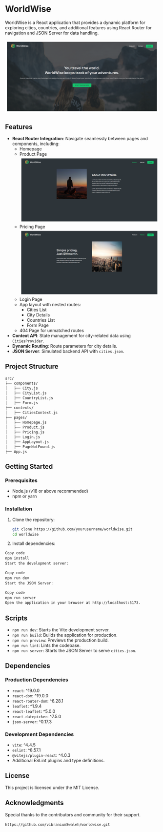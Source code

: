 # WorldWise

WorldWise is a React application that provides a dynamic platform for exploring cities, countries, and additional features using React Router for navigation and JSON Server for data handling.

![Home Page](public/screenshots/Home.png)

## Features

- **React Router Integration**: Navigate seamlessly between pages and components, including:
  - Homepage
  - Product Page
    ![Product Page](public/screenshots/Product.png)
  - Pricing Page
    ![Pricing Page](public/screenshots/Pricing.png)
  - Login Page
  - App layout with nested routes:
    - Cities List
    - City Details
    - Countries List
    - Form Page
  - 404 Page for unmatched routes
- **Context API**: State management for city-related data using `CitiesProvider`.
- **Dynamic Routing**: Route parameters for city details.
- **JSON Server**: Simulated backend API with `cities.json`.

## Project Structure

```plaintext
src/
├── components/
│   ├── City.js
│   ├── CityList.js
│   ├── CountryList.js
│   ├── Form.js
├── contexts/
│   ├── CitiesContext.js
├── pages/
│   ├── Homepage.js
│   ├── Product.js
│   ├── Pricing.js
│   ├── Login.js
│   ├── AppLayout.js
│   ├── PageNotFound.js
├── App.js
```

## Getting Started

### Prerequisites

- Node.js (v18 or above recommended)
- npm or yarn

### Installation

1. Clone the repository:

   ```bash
   git clone https://github.com/yourusername/worldwise.git
   cd worldwise
   ```

2. Install dependencies:

```bash
Copy code
npm install
Start the development server:
```

```bash
Copy code
npm run dev
Start the JSON Server:
```

```bash
Copy code
npm run server
Open the application in your browser at http://localhost:5173.
```

## Scripts

- `npm run dev`: Starts the Vite development server.
- `npm run build`: Builds the application for production.
- `npm run preview`: Previews the production build.
- `npm run lint`: Lints the codebase.
- `npm run server`: Starts the JSON Server to serve `cities.json`.

## Dependencies

### Production Dependencies

- `react`: ^19.0.0
- `react-dom`: ^19.0.0
- `react-router-dom`: ^6.28.1
- `leaflet`: ^1.9.4
- `react-leaflet`: ^5.0.0
- `react-datepicker`: ^7.5.0
- `json-server`: ^0.17.3

### Development Dependencies

- `vite`: ^4.4.5
- `eslint`: ^8.57.1
- `@vitejs/plugin-react`: ^4.0.3
- Additional ESLint plugins and type definitions.

## License

This project is licensed under the MIT License.

## Acknowledgments

Special thanks to the contributors and community for their support.

`https://github.com/vibraniumSwaleh/worldwise.git`
